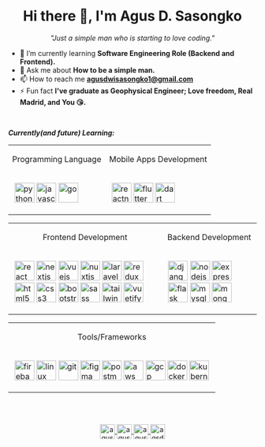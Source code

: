 <h1 align="center">Hi there 👋, I'm Agus D. Sasongko</h1>
<p align="center" style="font-style: italic;">"Just a simple man who is starting to love coding."</p>

- 🌱 I’m currently learning **Software Engineering Role (Backend and Frontend).**
- 💬 Ask me about **How to be a simple man.**
- 📫 How to reach me **agusdwisasongko1@gmail.com**
- ⚡ Fun fact **I've graduate as Geophysical Engineer; Love freedom, Real Madrid, and You :kissing_heart:.**

<br/>

_***Currently(and future) Learning:***_
<table>
  <tr>
    <td class="border_l border_r border_t border_b selected">
      <div class="wrap">
        <div style="margin: 10px 5px, font-weight: bold;">
          <p align="center">Programming Language</p>
        </div>
      </div>
    </td>
    <td class="border_l border_r border_t border_b selected">
      <div class="wrap">
        <div style="margin: 10px 5px, font-weight: bold;">
          <p align="center">Mobile Apps Development</p>
        </div>
      </div>
    </td>
  </tr>
  
  <tr>
  <td class="border_l border_r border_t border_b selected">
    <div class="wrap">
      <div style="margin: 10px 5px;">
        <p align="left">
          <img src="https://devicons.github.io/devicon/devicon.git/icons/python/python-original.svg" alt="python" width="40" height="40"/>
          <img src="https://devicons.github.io/devicon/devicon.git/icons/javascript/javascript-original.svg" alt="javascript" width="40" height="40"/>
          <img src="https://devicons.github.io/devicon/devicon.git/icons/go/go-original.svg" alt="go" width="40" height="40"/>
        </p>
      </div>
    </div>
  </td>
    <td class="border_l border_r border_t border_b selected">
    <div class="wrap">
      <div style="margin: 10px 5px;">
        <p align="left">
          <img src="https://reactnative.dev/img/header_logo.svg" alt="reactnative" width="40" height="40"/>
          <img src="https://www.vectorlogo.zone/logos/flutterio/flutterio-icon.svg" alt="flutter" width="40" height="40"/>
          <img src="https://www.vectorlogo.zone/logos/dartlang/dartlang-icon.svg" alt="dart" width="40" height="40"/>
        </p>
      </div>
    </div>
  </td>
  </tr>
</table>

<table>
  <tr>
    <td class="border_l border_r border_t border_b selected">
      <div class="wrap">
        <div style="margin: 10px 5px, font-weight: bold;">
          <p align="center">Frontend Development</p>
        </div>
      </div>
    </td>
    <td class="border_l border_r border_t border_b selected">
      <div class="wrap">
        <div style="margin: 10px 5px, font-weight: bold;">
          <p align="center">Backend Development</p>
        </div>
      </div>
    </td>
  </tr>
  
  <tr>
  <td class="border_l border_r border_t border_b selected">
    <div class="wrap">
      <div style="margin: 10px 5px;">
        <p align="left">
          <img src="https://devicons.github.io/devicon/devicon.git/icons/react/react-original-wordmark.svg" alt="react" width="40" height="40"/>
          <img src="https://cdn.worldvectorlogo.com/logos/nextjs-3.svg" alt="nextjs" width="40" height="40"/>
          <img src="https://devicons.github.io/devicon/devicon.git/icons/vuejs/vuejs-original-wordmark.svg" alt="vuejs" width="40" height="40"/>
          <img src="https://www.vectorlogo.zone/logos/nuxtjs/nuxtjs-icon.svg" alt="nuxtjs" width="40" height="40"/>
          <img src="https://devicons.github.io/devicon/devicon.git/icons/laravel/laravel-plain-wordmark.svg" alt="laravel" width="40" height="40"/>
          <img src="https://devicons.github.io/devicon/devicon.git/icons/redux/redux-original.svg" alt="redux" width="40" height="40"/>
          <img src="https://devicons.github.io/devicon/devicon.git/icons/html5/html5-original-wordmark.svg" alt="html5" width="40" height="40"/>
          <img src="https://devicons.github.io/devicon/devicon.git/icons/css3/css3-original-wordmark.svg" alt="css3" width="40" height="40"/>
          <img src="https://devicons.github.io/devicon/devicon.git/icons/bootstrap/bootstrap-plain.svg" alt="bootstrap" width="40" height="40"/>  
          <img src="https://devicons.github.io/devicon/devicon.git/icons/sass/sass-original.svg" alt="sass" width="40" height="40"/> 
          <img src="https://www.vectorlogo.zone/logos/tailwindcss/tailwindcss-icon.svg" alt="tailwind" width="40" height="40"/>
          <img src="https://bestofjs.org/logos/vuetify.svg" alt="vuetify" width="40" height="40"/>
        </p>
      </div>
    </div>
  </td>
  <td class="border_l border_r border_t border_b selected">
    <div class="wrap">
      <div style="margin: 10px 5px;">
        <p align="left">
          <img src="https://devicons.github.io/devicon/devicon.git/icons/django/django-original.svg" alt="django" width="40" height="40"/>
          <img src="https://devicons.github.io/devicon/devicon.git/icons/nodejs/nodejs-original-wordmark.svg" alt="nodejs" width="40" height="40"/>
          <img src="https://devicons.github.io/devicon/devicon.git/icons/express/express-original-wordmark.svg" alt="express" width="40" height="40"/>
          <img src="https://www.vectorlogo.zone/logos/pocoo_flask/pocoo_flask-icon.svg" alt="flask" width="40" height="40"/>
          <img src="https://devicons.github.io/devicon/devicon.git/icons/mysql/mysql-original-wordmark.svg" alt="mysql" width="40" height="40"/>
          <img src="https://devicons.github.io/devicon/devicon.git/icons/mongodb/mongodb-original-wordmark.svg" alt="mongodb" width="40" height="40"/>
        </p>
      </div>
    </div>
  </td>
  </tr>
</table>

<table>
  <tr>
    <td class="border_l border_r border_t border_b selected">
      <div class="wrap">
        <div style="margin: 10px 5px, font-weight: bold;">
          <p align="center">Tools/Frameworks</p>
        </div>
      </div>
    </td>
  </tr>
  
  <tr>
  <td class="border_l border_r border_t border_b selected">
    <div class="wrap">
      <div style="margin: 10px 5px;">
        <p align="left">
          <img src="https://www.vectorlogo.zone/logos/firebase/firebase-icon.svg" alt="firebase" width="40" height="40"/>
          <img src="https://devicons.github.io/devicon/devicon.git/icons/linux/linux-original.svg" alt="linux" width="40" height="40"/>
          <img src="https://www.vectorlogo.zone/logos/git-scm/git-scm-icon.svg" alt="git" width="40" height="40"/>
          <img src="https://www.vectorlogo.zone/logos/figma/figma-icon.svg" alt="figma" width="40" height="40"/>
          <img src="https://www.vectorlogo.zone/logos/getpostman/getpostman-icon.svg" alt="postman" width="40" height="40"/>
          <img src="https://devicons.github.io/devicon/devicon.git/icons/amazonwebservices/amazonwebservices-original-wordmark.svg" alt="aws" width="40" height="40"/>
          <img src="https://www.vectorlogo.zone/logos/google_cloud/google_cloud-icon.svg" alt="gcp" width="40" height="40"/>
          <img src="https://devicons.github.io/devicon/devicon.git/icons/docker/docker-original-wordmark.svg" alt="docker" width="40" height="40"/> 
          <img src="https://www.vectorlogo.zone/logos/kubernetes/kubernetes-icon.svg" alt="kubernetes" width="40" height="40"/>  
        </p>
      </div>
    </div>
  </td>
  </tr>
</table>

<br/>
<br/>

<p align="center">
  <a href="https://twitter.com/agusdwis17" target="blank">
    <img align="center" src="https://cdn.jsdelivr.net/npm/simple-icons@3.0.1/icons/twitter.svg" alt="agusdwis17" height="30" width="30" />
  </a>
  <a href="https://linkedin.com/in/agusdwis17" target="blank">
    <img align="center" src="https://cdn.jsdelivr.net/npm/simple-icons@3.0.1/icons/linkedin.svg" alt="agusdwis17" height="30" width="30" />
  </a>
  <a href="https://fb.com/agusdwis17" target="blank">
    <img align="center" src="https://cdn.jsdelivr.net/npm/simple-icons@3.0.1/icons/facebook.svg" alt="agusdwis" height="30" width="30" />
  </a>
  <a href="https://instagram.com/agsdws" target="blank">
    <img align="center" src="https://cdn.jsdelivr.net/npm/simple-icons@3.0.1/icons/instagram.svg" alt="agsdws" height="30" width="30" />
  </a>
</p>

